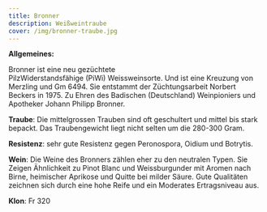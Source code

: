 ```yaml
---
title: Bronner
description: Weißweintraube
cover: /img/bronner-traube.jpg
---
```

**Allgemeines:**  

Bronner ist eine neu gezüchtete PilzWiderstandsfähige (PiWi) Weissweinsorte. Und ist eine Kreuzung von Merzling und Gm 6494. Sie entstammt der Züchtungsarbeit Norbert Beckers in 1975. Zu Ehren des Badischen (Deutschland) Weinpioniers und Apotheker Johann Philipp Bronner.

**Traube**: Die mittelgrossen Trauben sind oft geschultert und mittel bis stark bepackt. Das Traubengewicht liegt nicht selten um die 280-300 Gram.

**Resistenz**: sehr gute Resistenz gegen Peronospora, Oidium und Botrytis.

**Wein**: Die Weine des Bronners zählen eher zu den neutralen Typen. Sie Zeigen Ähnlichkeit zu Pinot Blanc und Weissburgunder mit Aromen nach Birne, heimischer Aprikose und Quitte bei milder Säure. Gute Qualitäten zeichnen sich durch eine hohe Reife und ein Moderates Ertragsniveau aus.

**Klon**: Fr 320